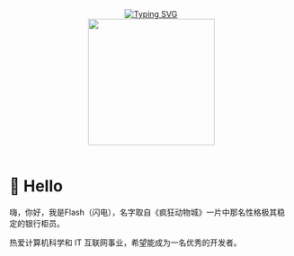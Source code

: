 <div align="center">
<div>
  <a href="https://git.io/typing-svg"><img src="https://readme-typing-svg.demolab.com?font=Fira+Code&pause=1000&color=DCE3E1&center=true&vCenter=true&width=435&lines=%E7%94%9F%E6%B4%BB%E4%B8%8D%E6%AD%A2%E7%9C%BC%E5%89%8D%E7%9A%84%E8%8B%9F%E4%B8%94%EF%BC%8C%E8%BF%98%E6%9C%89%E8%AF%97%E5%92%8C%E8%BF%9C%E6%96%B9;I+am+Flash%2C+welcome%EF%BC%81" alt="Typing SVG" /></a>
  
</div>


  <picture>
    <source media="(prefers-color-scheme: dark)" srcset="https://cdn.jsdelivr.net/gh/sun0225SUN/sun0225SUN/assets/images/coding.gif" />
    <source media="(prefers-color-scheme: light)" srcset="https://cdn.jsdelivr.net/gh/sun0225SUN/sun0225SUN/assets/images/developer.svg" height="225px" />
    <img src="https://cdn.jsdelivr.net/gh/sun0225SUN/sun0225SUN/assets/images/coding.gif" />
  </picture>

</div>

  <!-- for beauty 留个空行好看点 -->
  <div>&nbsp;</div>


#  🙋 Hello

嗨，你好，我是Flash（闪电），名字取自《疯狂动物城》一片中那名性格极其稳定的银行柜员。

热爱计算机科学和 IT 互联网事业，希望能成为一名优秀的开发者。



